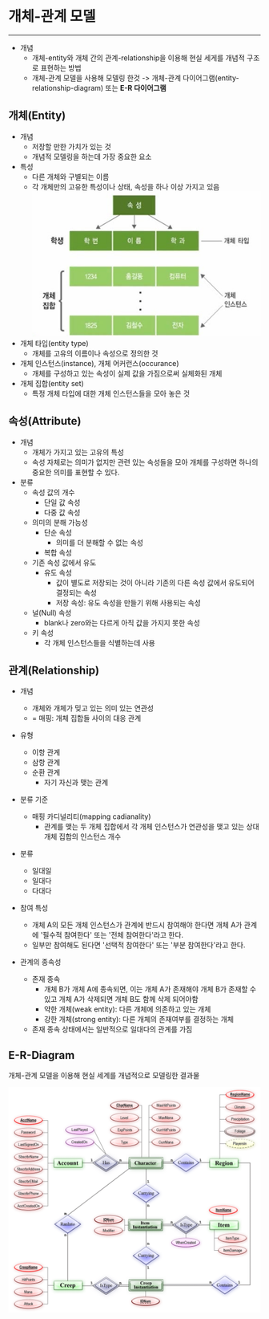 # 개체-관계 모델

---

- 개념
  - 개체-entity와 개체 간의 관계-relationship을 이용해 현실 세게를 개념적 구조로 표현하는 방법
  - 개체-관계 모델을 사용해 모델링 한것 -> 개체-관계 다이어그램(entity-relationship-diagram) 또는 **E-R 다이어그램**

## 개체(Entity)

- 개념
  - 저장할 만한 가치가 있는 것
  - 개념적 모델링을 하는데 가장 중요한 요소
- 특성
  - 다른 개체와 구별되는 이름
  - 각 개체만의 고유한 특성이나 상태, 속성을 하나 이상 가지고 있음
    ![entity](/Image/entity.png)
- 개체 타입(entity type)
  - 개체를 고유의 이름이나 속성으로 정의한 것
- 개체 인스턴스(instance), 개체 어커런스(occurance)
  - 개체를 구성하고 있는 속성이 실제 값을 가짐으로써 실체화된 개체
- 개체 집합(entity set)
  - 특정 개체 타입에 대한 개체 인스턴스들을 모아 놓은 것

## 속성(Attribute)

- 개념
  - 개체가 가지고 있는 고유의 특성
  - 속성 자체로는 의미가 없지만 관련 있는 속성들을 모아 개체를 구성하면 하나의 중요한 의미를 표현할 수 있다.
- 분류
  - 속성 값의 개수
    - 단일 값 속성
    - 다중 값 속성
  - 의미의 분해 가능성
    - 단순 속성
      - 의미를 더 분해할 수 없는 속성
    - 복합 속성
  - 기존 속성 값에서 유도
    - 유도 속성
      - 값이 별도로 저장되는 것이 아니라 기존의 다른 속성 값에서 유도되어 결정되는 속성
      - 저장 속성: 유도 속성을 만들기 위해 사용되는 속성
  - 널(Null) 속성
    - blank나 zero와는 다르게 아직 값을 가지지 못한 속성
  - 키 속성
    - 각 개체 인스턴스들을 식별하는데 사용

## 관계(Relationship)

- 개념
  - 개체와 개체가 밎고 있는 의미 있는 연관성
  - = 매핑: 개체 집합들 사이의 대응 관계
- 유형

  - 이항 관계
  - 삼항 관계
  - 순환 관계
    - 자기 자신과 맺는 관계

- 분류 기준
  - 매핑 카디널리티(mapping cadianality)
    - 관계를 맺는 두 개체 집합에서 각 개체 인스턴스가 연관성을 맺고 있는 상대 개체 집합의 인스턴스 개수
- 분류
  - 일대일
  - 일대다
  - 다대다
- 참여 특성
  - 개체 A의 모든 개체 인스턴스가 관계에 반드시 참여해야 한다면 개체 A가 관계에 '필수적 참여한다' 또는 '전체 참여한다'라고 한다.
  - 일부만 참여해도 된다면 '선택적 참여한다' 또는 '부분 참여한다'라고 한다.
- 관계의 종속성
  - 존재 종속
    - 개체 B가 개체 A에 종속되면, 이는 개체 A가 존재해야 개체 B가 존재할 수 있고 개체 A가 삭제되면 개체 B도 함께 삭제 되어야함
    - 약한 개체(weak entity): 다른 개체에 의존하고 있는 개체
    - 강한 개체(strong entity): 다른 개체의 존재여부를 결정하는 개체
  - 존재 종속 상태에서는 일반적으로 일대다의 관계를 가짐

## E-R-Diagram

개체-관계 모델을 이용해 현실 세계를 개념적으로 모델링한 결과물

![erd](/Image/ERD.png)
